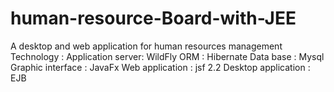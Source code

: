 # human-resource-Board-with-JEE
A desktop and web application for human resources management 
Technology :
  Application server: WildFly
  ORM : Hibernate
  Data base : Mysql
  Graphic interface : JavaFx
  Web application : jsf 2.2
  Desktop application : EJB
